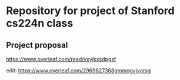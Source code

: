 # Repository for project of Stanford cs224n class
## Project proposal
https://www.overleaf.com/read/vxyjkxsdpgsf

edit: https://www.overleaf.com/2969827368gmmqgvjygrsg
